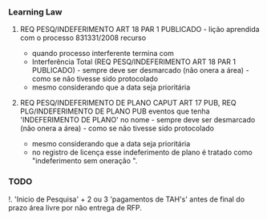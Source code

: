 ### Learning Law

  1. REQ PESQ/INDEFERIMENTO ART 18 PAR 1 PUBLICADO
    - lição aprendida com o processo 831331/2008 recurso
      - quando processo interferente termina com
      - Interferência Total (REQ PESQ/INDEFERIMENTO ART 18 PAR 1 PUBLICADO)
    - sempre deve ser desmarcado (não onera a área) - como se não tivesse sido protocolado
      - mesmo considerando que a data seja prioritária

  2. REQ PESQ/INDEFERIMENTO DE PLANO CAPUT ART 17 PUB,
  REQ PLG/INDEFERIMENTO DE PLANO PUB eventos que tenha
  'INDEFERIMENTO DE PLANO' no nome
    - sempre deve ser desmarcado (não onera a área) - como se não tivesse sido protocolado
     - mesmo considerando que a data seja prioritária
     - no registro de licença esse indeferimento  de plano é tratado como
     "indeferimento sem oneração ".


### TODO

  !. 'Inicio de Pesquisa' + 2 ou 3 'pagamentos de TAH's' antes de final do prazo área livre
  por não entrega de RFP.
